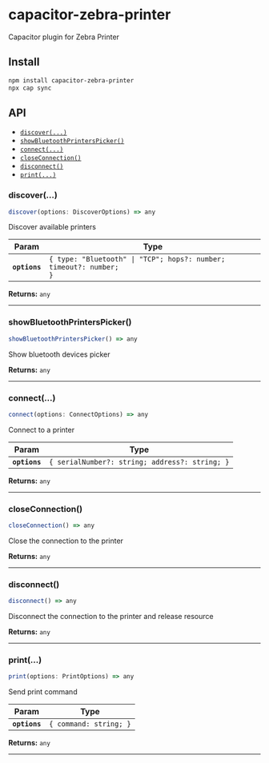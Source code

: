 # capacitor-zebra-printer

Capacitor plugin for Zebra Printer

## Install

```bash
npm install capacitor-zebra-printer
npx cap sync
```

## API

<docgen-index>

* [`discover(...)`](#discover)
* [`showBluetoothPrintersPicker()`](#showbluetoothprinterspicker)
* [`connect(...)`](#connect)
* [`closeConnection()`](#closeconnection)
* [`disconnect()`](#disconnect)
* [`print(...)`](#print)

</docgen-index>

<docgen-api>
<!--Update the source file JSDoc comments and rerun docgen to update the docs below-->

### discover(...)

```typescript
discover(options: DiscoverOptions) => any
```

Discover available printers

| Param         | Type                                                                          |
| ------------- | ----------------------------------------------------------------------------- |
| **`options`** | <code>{ type: "Bluetooth" \| "TCP"; hops?: number; timeout?: number; }</code> |

**Returns:** <code>any</code>

--------------------


### showBluetoothPrintersPicker()

```typescript
showBluetoothPrintersPicker() => any
```

Show bluetooth devices picker

**Returns:** <code>any</code>

--------------------


### connect(...)

```typescript
connect(options: ConnectOptions) => any
```

Connect to a printer

| Param         | Type                                                      |
| ------------- | --------------------------------------------------------- |
| **`options`** | <code>{ serialNumber?: string; address?: string; }</code> |

**Returns:** <code>any</code>

--------------------


### closeConnection()

```typescript
closeConnection() => any
```

Close the connection to the printer

**Returns:** <code>any</code>

--------------------


### disconnect()

```typescript
disconnect() => any
```

Disconnect the connection to the printer and release resource

**Returns:** <code>any</code>

--------------------


### print(...)

```typescript
print(options: PrintOptions) => any
```

Send print command

| Param         | Type                              |
| ------------- | --------------------------------- |
| **`options`** | <code>{ command: string; }</code> |

**Returns:** <code>any</code>

--------------------

</docgen-api>
